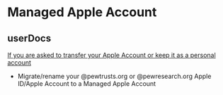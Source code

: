 # Managed Apple Account
## userDocs

[If you are asked to transfer your Apple Account or keep it as a personal account](https://github.com/pewtrusts/endpointDocs/blob/main/userDocs/managedAppleAccount/appleAccountMigration/ReadMe.md) 
  - Migrate/rename your @pewtrusts.org or @pewresearch.org Apple ID/Apple Account to a Managed Apple Account
